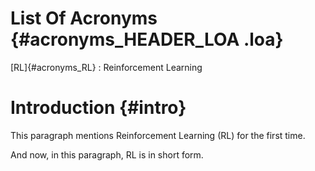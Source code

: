 # List Of Acronyms {#acronyms_HEADER_LOA .loa}

[RL]{#acronyms_RL}
:   Reinforcement Learning

# Introduction {#intro}

This paragraph mentions Reinforcement Learning (RL) for the first time.

And now, in this paragraph, RL is in short form.
